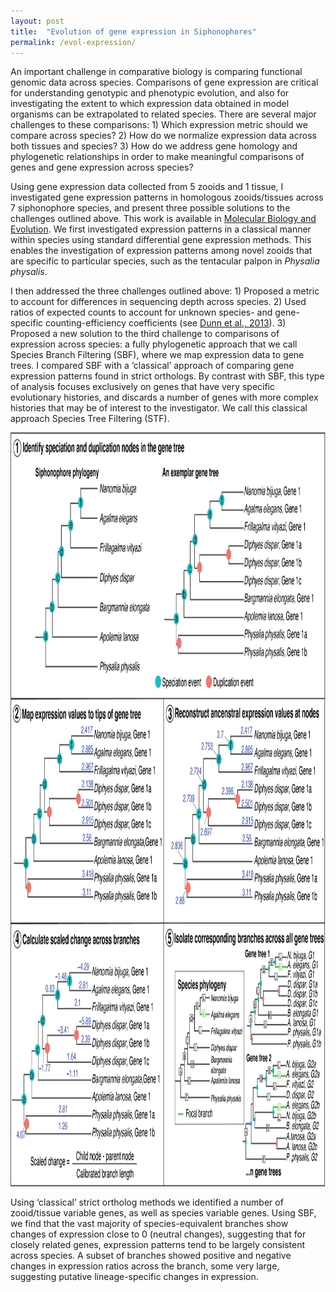 ```yaml
---
layout: post
title:  "Evolution of gene expression in Siphonophores"
permalink: /evol-expression/
---
```


An important challenge in comparative biology is comparing functional genomic data across species. Comparisons of gene expression are critical for understanding genotypic and phenotypic evolution, and also for investigating the extent to which expression data obtained in model organisms can be extrapolated to related species. There are several major challenges to these comparisons: 1) Which expression metric should we compare across species? 2) How do we normalize expression data across both tissues and species? 3) How do we address gene homology and phylogenetic relationships in order to make meaningful comparisons of genes and gene expression across species?

Using gene expression data collected from 5 zooids and 1 tissue, I investigated gene expression patterns in homologous zooids/tissues across 7 siphonophore species, and present three possible solutions to the challenges outlined above. This work is available in <a href="https://academic.oup.com/mbe/advance-article/doi/10.1093/molbev/msac027/6521037">Molecular Biology and Evolution</a>. We first investigated expression patterns in a classical manner within species using standard differential gene expression methods. This enables the investigation of expression patterns among novel
zooids that are specific to particular species, such as the tentacular palpon in <i>Physalia physalis</i>.

I then addressed the three challenges outlined above: 1) Proposed a metric to account for differences in sequencing depth across species. 2) Used ratios of expected counts to account for unknown species- and gene-specific counting-efficiency coefficients (see <a href="https://academic.oup.com/icb/article/53/5/847/733339">Dunn et al., 2013</a>). 3) Proposed a new solution to the third challenge to comparisons of expression across species: a fully phylogenetic approach that we call Species Branch Filtering (SBF), where we map expression data to gene trees. I compared SBF with a ‘classical’ approach of comparing gene expression patterns found in strict orthologs. By contrast with SBF, this type of analysis focuses exclusively on genes that have very specific evolutionary histories, and discards a number of genes with more complex histories that may be of interest to the investigator. We call this classical approach Species Tree Filtering (STF).

<img src="/assets/ExpressionEvol.jpg" width="1124" height="1206" alt="Species Branch Filtering Method" title="New phylogenetic approach to identify evolutionary changes in gene expression, called Species Branch Filtering (SBF). Step 1, we label each of the nodes in the species tree, and identify equivalent speciation nodes across every gene tree (an exemplar is shown here). Step 2, we map expression values (TPM10K) to the tips (expression values are mapped and reconstructed for each homologous zooid separately). Step 3, we reconstruct ancestral trait expression values at all internal nodes where expression data are available. Step 4, we calculate scaled change in gene expression (child node expression - parent node expression / branch length). Branch length is calibrated to the species tree branch lengths. Step 5, we identify branches in gene trees that correspond to equivalent branches in the species tree. There may be more than one branch in a gene tree that corresponds to the same branch in the species tree.">

Using ‘classical’ strict ortholog methods we identified a number of zooid/tissue variable genes, as well as species variable genes. Using SBF, we find that the vast majority of species-equivalent branches show changes of expression close to 0 (neutral changes), suggesting that for closely related genes, expression patterns tend to be largely consistent across species. A subset of branches showed positive and negative changes in expression ratios across the branch, some very large, suggesting putative lineage-specific changes in expression.
